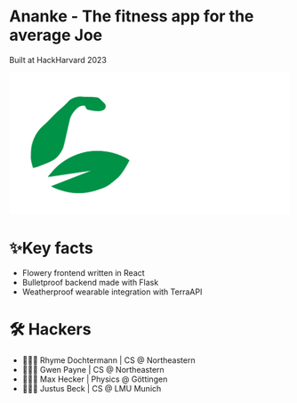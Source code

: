 # Ananke - The fitness app for the average Joe
Built at HackHarvard 2023

![Logo](frontend/src/assets/Logo_padding.svg)

# ✨Key facts
- Flowery frontend written in React
- Bulletproof backend made with Flask
- Weatherproof wearable integration with TerraAPI

# 🛠️ Hackers
- 👩🏼‍💻 Rhyme Dochtermann | CS @ Northeastern
- 👩🏻‍💻 Gwen Payne | CS @ Northeastern
- 👨🏻‍💻 Max Hecker | Physics @ Göttingen
- 👨🏼‍💻 Justus Beck | CS @ LMU Munich

